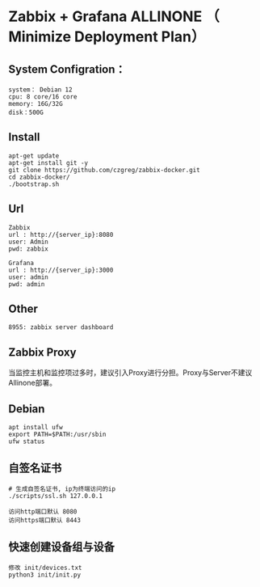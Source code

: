 # Zabbix + Grafana ALLINONE （ Minimize Deployment Plan）

## System Configration：
```
system： Debian 12
cpu: 8 core/16 core
memory: 16G/32G
disk：500G
```

## Install
```
apt-get update
apt-get install git -y
git clone https://github.com/czgreg/zabbix-docker.git
cd zabbix-docker/
./bootstrap.sh
```
## Url
```
Zabbix
url : http://{server_ip}:8080
user: Admin
pwd: zabbix

Grafana
url : http://{server_ip}:3000
user: admin
pwd: admin
```
## Other
```
8955: zabbix server dashboard
```
## Zabbix Proxy
当监控主机和监控项过多时，建议引入Proxy进行分担。Proxy与Server不建议Allinone部署。

## Debian 
```
apt install ufw
export PATH=$PATH:/usr/sbin
ufw status
```
## 自签名证书
```
# 生成自签名证书, ip为终端访问的ip
./scripts/ssl.sh 127.0.0.1

访问http端口默认 8080
访问https端口默认 8443

```
## 快速创建设备组与设备
```
修改 init/devices.txt
python3 init/init.py
```